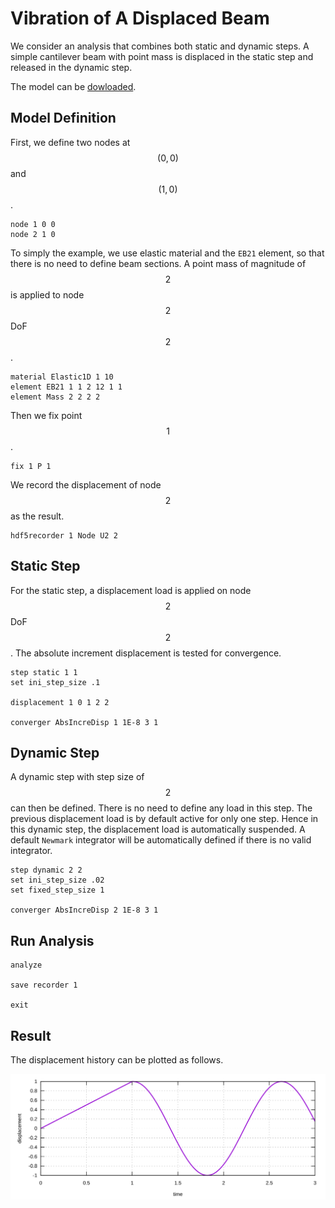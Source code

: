 # Vibration of A Displaced Beam

We consider an analysis that combines both static and dynamic steps. A simple cantilever beam with point mass is displaced in the static step and released in the dynamic step.

The model can be [dowloaded](vibration-of-a-displaced-beam.supan).

## Model Definition

First, we define two nodes at $$(0,0)$$ and $$(1,0)$$.

```
node 1 0 0
node 2 1 0
```

To simply the example, we use elastic material and the `EB21` element, so that there is no need to define beam sections. A point mass of magnitude of $$2$$ is applied to node $$2$$ DoF $$2$$.

```
material Elastic1D 1 10
element EB21 1 1 2 12 1 1
element Mass 2 2 2 2
```

Then we fix point $$1$$.

```
fix 1 P 1
```

We record the displacement of node $$2$$ as the result.

```
hdf5recorder 1 Node U2 2
```

## Static Step

For the static step, a displacement load is applied on node $$2$$ DoF $$2$$. The absolute increment displacement is tested for convergence.

```
step static 1 1
set ini_step_size .1

displacement 1 0 1 2 2

converger AbsIncreDisp 1 1E-8 3 1
```

## Dynamic Step

A dynamic step with step size of $$2$$ can then be defined. There is no need to define any load in this step. The previous displacement load is by default active for only one step. Hence in this dynamic step, the displacement load is automatically suspended. A default `Newmark` integrator will be automatically defined if there is no valid integrator.

```
step dynamic 2 2
set ini_step_size .02
set fixed_step_size 1

converger AbsIncreDisp 2 1E-8 3 1
```

## Run Analysis

```
analyze

save recorder 1

exit
```

## Result

The displacement history can be plotted as follows.

![displacement history](vibration-of-a-displaced-beam.svg)
